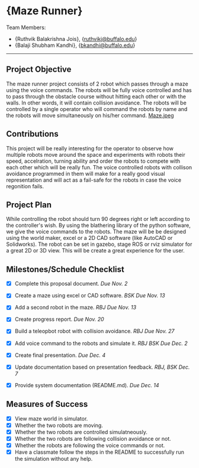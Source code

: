 # {Maze Runner}

Team Members:
- {Ruthvik Balakrishna Jois}, {ruthvikj@buffalo.edu}
- {Balaji Shubham Kandhi}, {bkandhi@buffalo.edu}

--- 

## Project Objective
The maze runner project consists of 2 robot which passes through a maze using the voice commands. The robots will be fully voice controlled and has to pass through the obstacle course without hitting each other or with the walls. In other words, it will contain collision avoidance. The robots will be controlled by a single operator who will command the robots by name and the robots will move simultaneously on his/her command.
[Maze.jpeg](https://drive.google.com/file/d/1gpX-vfYERUfnZOQ7RMVxCLrq_NMaKKzL/view?usp=sharing) 


## Contributions
This project will be really interesting for the operator to observe how multiple robots move around the space and experiments with robots their speed, accelration, turning ability and order the robots to compete with each other which will be really fun. The voice controlled robots with collison avoidance programmed in them will make for a really good visual representation and will act as a fail-safe for the robots in case the voice regonition fails.


## Project Plan
While controlling the robot should turn 90 degrees right or left according to the controller's wish. By using the blathering library of the python software, we give the voice commands to the robots. The maze will be be designed using the world maker, excel or a 2D CAD software (like AutoCAD or Solidworks). The robot can be set in gazebo, stage ROS or rviz simulator for a great 2D or 3D view. This will be create a great experience for the user.


## Milestones/Schedule Checklist
- [x] Complete this proposal document.  *Due Nov. 2*
- [x] Create a maze using excel or CAD software. *BSK Due Nov. 13*
- [x] Add a second robot in the maze. *RBJ Due Nov. 13*
- [x] Create progress report.  *Due Nov. 20*
- [x] Build a teleopbot robot with collision avoidance. *RBJ Due Nov. 27*
- [x] Add voice command to the robots and simulate it. *RBJ BSK Due Dec. 2*
- [x] Create final presentation.  *Due Dec. 4*
- [x] Update documentation based on presentation feedback. *RBJ, BSK Dec. 7*
- [x] Provide system documentation (README.md).  *Due Dec. 14*


## Measures of Success
- [x] View maze world in simulator.
- [x] Whether the two robots are moving.
- [x] Whether the two robots are controlled simulatneously.
- [x] Whether the two robots are following collision avoidance or not.
- [x] Whether the robots are following the voice commands or not.
- [x] Have a classmate follow the steps in the README to successfully run the simulation without any help.
